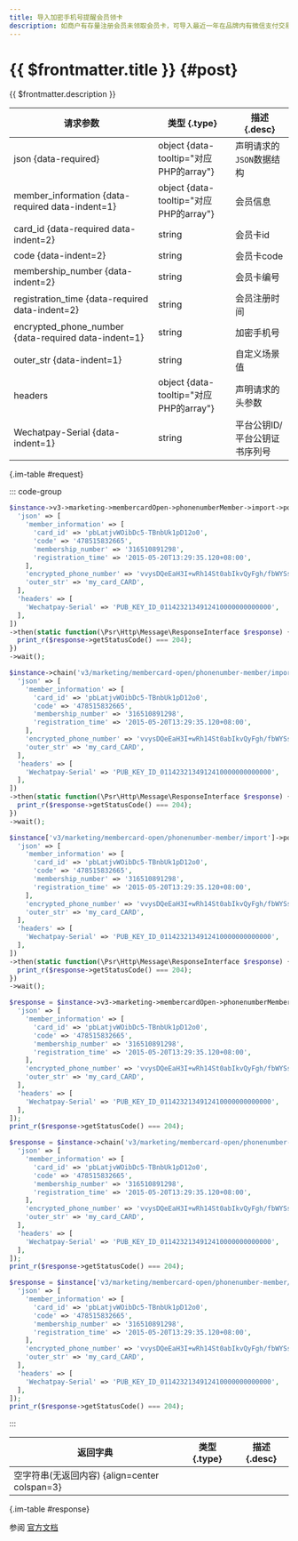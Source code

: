 ```yaml
---
title: 导入加密手机号提醒会员领卡
description: 如商户有存量注册会员未领取会员卡，可导入最近一年在品牌内有微信支付交易的活跃会员手机号（需加密后才能导入），导入后微信将通过卡包提醒用户将会员卡领取到卡包。
---
```


# {{ $frontmatter.title }} {#post}

{{ $frontmatter.description }}

| 请求参数 | 类型 {.type} | 描述 {.desc}
| --- | --- | ---
| json {data-required} | object {data-tooltip="对应PHP的array"} | 声明请求的`JSON`数据结构
| member_information {data-required data-indent=1} | object {data-tooltip="对应PHP的array"} | 会员信息
| card_id {data-required data-indent=2} | string | 会员卡id
| code {data-indent=2} | string | 会员卡code
| membership_number {data-indent=2} | string | 会员卡编号
| registration_time {data-required data-indent=2} | string | 会员注册时间
| encrypted_phone_number {data-required data-indent=1} | string | 加密手机号
| outer_str {data-indent=1} | string | 自定义场景值
| headers | object {data-tooltip="对应PHP的array"} | 声明请求的头参数
| Wechatpay-Serial {data-indent=1} | string | 平台公钥ID/平台公钥证书序列号

{.im-table #request}

::: code-group

```php [异步纯链式]
$instance->v3->marketing->membercardOpen->phonenumberMember->import->postAsync([
  'json' => [
    'member_information' => [
      'card_id' => 'pbLatjvWOibDc5-TBnbUk1pD12o0',
      'code' => '478515832665',
      'membership_number' => '316510891298',
      'registration_time' => '2015-05-20T13:29:35.120+08:00',
    ],
    'encrypted_phone_number' => 'vvysDQeEaH3I+wRh14St0abIkvQyFgh/fbWYSs2bLtG9tj+bdJn4WSCPzqSyXnFbzaaKSE2j4mAFON3kzNexb/SYkHZNJAuCittaW4wpGj7U+h9A==',
    'outer_str' => 'my_card_CARD',
  ],
  'headers' => [
    'Wechatpay-Serial' => 'PUB_KEY_ID_0114232134912410000000000000',
  ],
])
->then(static function(\Psr\Http\Message\ResponseInterface $response) {
  print_r($response->getStatusCode() === 204);
})
->wait();
```

```php [异步声明式]
$instance->chain('v3/marketing/membercard-open/phonenumber-member/import')->postAsync([
  'json' => [
    'member_information' => [
      'card_id' => 'pbLatjvWOibDc5-TBnbUk1pD12o0',
      'code' => '478515832665',
      'membership_number' => '316510891298',
      'registration_time' => '2015-05-20T13:29:35.120+08:00',
    ],
    'encrypted_phone_number' => 'vvysDQeEaH3I+wRh14St0abIkvQyFgh/fbWYSs2bLtG9tj+bdJn4WSCPzqSyXnFbzaaKSE2j4mAFON3kzNexb/SYkHZNJAuCittaW4wpGj7U+h9A==',
    'outer_str' => 'my_card_CARD',
  ],
  'headers' => [
    'Wechatpay-Serial' => 'PUB_KEY_ID_0114232134912410000000000000',
  ],
])
->then(static function(\Psr\Http\Message\ResponseInterface $response) {
  print_r($response->getStatusCode() === 204);
})
->wait();
```

```php [异步属性式]
$instance['v3/marketing/membercard-open/phonenumber-member/import']->postAsync([
  'json' => [
    'member_information' => [
      'card_id' => 'pbLatjvWOibDc5-TBnbUk1pD12o0',
      'code' => '478515832665',
      'membership_number' => '316510891298',
      'registration_time' => '2015-05-20T13:29:35.120+08:00',
    ],
    'encrypted_phone_number' => 'vvysDQeEaH3I+wRh14St0abIkvQyFgh/fbWYSs2bLtG9tj+bdJn4WSCPzqSyXnFbzaaKSE2j4mAFON3kzNexb/SYkHZNJAuCittaW4wpGj7U+h9A==',
    'outer_str' => 'my_card_CARD',
  ],
  'headers' => [
    'Wechatpay-Serial' => 'PUB_KEY_ID_0114232134912410000000000000',
  ],
])
->then(static function(\Psr\Http\Message\ResponseInterface $response) {
  print_r($response->getStatusCode() === 204);
})
->wait();
```

```php [同步纯链式]
$response = $instance->v3->marketing->membercardOpen->phonenumberMember->import->post([
  'json' => [
    'member_information' => [
      'card_id' => 'pbLatjvWOibDc5-TBnbUk1pD12o0',
      'code' => '478515832665',
      'membership_number' => '316510891298',
      'registration_time' => '2015-05-20T13:29:35.120+08:00',
    ],
    'encrypted_phone_number' => 'vvysDQeEaH3I+wRh14St0abIkvQyFgh/fbWYSs2bLtG9tj+bdJn4WSCPzqSyXnFbzaaKSE2j4mAFON3kzNexb/SYkHZNJAuCittaW4wpGj7U+h9A==',
    'outer_str' => 'my_card_CARD',
  ],
  'headers' => [
    'Wechatpay-Serial' => 'PUB_KEY_ID_0114232134912410000000000000',
  ],
]);
print_r($response->getStatusCode() === 204);
```

```php [同步声明式]
$response = $instance->chain('v3/marketing/membercard-open/phonenumber-member/import')->post([
  'json' => [
    'member_information' => [
      'card_id' => 'pbLatjvWOibDc5-TBnbUk1pD12o0',
      'code' => '478515832665',
      'membership_number' => '316510891298',
      'registration_time' => '2015-05-20T13:29:35.120+08:00',
    ],
    'encrypted_phone_number' => 'vvysDQeEaH3I+wRh14St0abIkvQyFgh/fbWYSs2bLtG9tj+bdJn4WSCPzqSyXnFbzaaKSE2j4mAFON3kzNexb/SYkHZNJAuCittaW4wpGj7U+h9A==',
    'outer_str' => 'my_card_CARD',
  ],
  'headers' => [
    'Wechatpay-Serial' => 'PUB_KEY_ID_0114232134912410000000000000',
  ],
]);
print_r($response->getStatusCode() === 204);
```

```php [同步属性式]
$response = $instance['v3/marketing/membercard-open/phonenumber-member/import']->post([
  'json' => [
    'member_information' => [
      'card_id' => 'pbLatjvWOibDc5-TBnbUk1pD12o0',
      'code' => '478515832665',
      'membership_number' => '316510891298',
      'registration_time' => '2015-05-20T13:29:35.120+08:00',
    ],
    'encrypted_phone_number' => 'vvysDQeEaH3I+wRh14St0abIkvQyFgh/fbWYSs2bLtG9tj+bdJn4WSCPzqSyXnFbzaaKSE2j4mAFON3kzNexb/SYkHZNJAuCittaW4wpGj7U+h9A==',
    'outer_str' => 'my_card_CARD',
  ],
  'headers' => [
    'Wechatpay-Serial' => 'PUB_KEY_ID_0114232134912410000000000000',
  ],
]);
print_r($response->getStatusCode() === 204);
```

:::

| 返回字典 | 类型 {.type} | 描述 {.desc}
| --- | --- | ---
| 空字符串(无返回内容) {align=center colspan=3}

{.im-table #response}

参阅 [官方文档](https://pay.weixin.qq.com/wiki/doc/apiv3/wxpay/marketing/membercard_open/chapter4_1.shtml)
